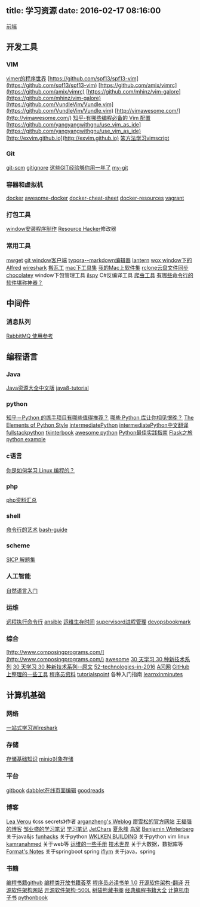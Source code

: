 title: 学习资源
date: 2016-02-17 08:16:00
---

[前端](front)

## 开发工具
### VIM
[vimer的程序世界](http://www.vimer.cn/)
[https://github.com/spf13/spf13-vim](https://github.com/spf13/spf13-vim)
[https://github.com/amix/vimrc](https://github.com/amix/vimrc)
[https://github.com/mhinz/vim-galore](https://github.com/mhinz/vim-galore)
[https://github.com/VundleVim/Vundle.vim](https://github.com/VundleVim/Vundle.vim)
[http://vimawesome.com/](http://vimawesome.com/)
[知乎-有哪些编程必备的 Vim 配置](https://www.zhihu.com/question/19989337)
[https://github.com/yangyangwithgnu/use_vim_as_ide](https://github.com/yangyangwithgnu/use_vim_as_ide)
[http://exvim.github.io](http://exvim.github.io)
[笨方法学习vimscript](http://learnvimscriptthehardway.onefloweroneworld.com)

### Git
[git-scm](https://git-scm.com/book/zh/v2)
[gitignore](https://www.gitignore.io/)
[这些GIT经验够你用一年了](https://zhuanlan.zhihu.com/p/22666153)
[my-git](https://github.com/xirong/my-git)

### 容器和虚拟机
[docker](https://www.docker.com/)
[awesome-docker](https://veggiemonk.github.io/awesome-docker/)
[docker-cheat-sheet](https://github.com/wsargent/docker-cheat-sheet)
[docker-resources](https://github.com/hangyan/docker-resources/blob/master/README_zh.md)
[vagrant](https://www.vagrantup.com/)

### 打包工具
[window安装程序制作](http://www.jrsoftware.org/isinfo.php)
[Resource Hacker](http://angusj.com/resourcehacker/)修改器

### 常用工具
[mwget](https://www.ttlsa.com/tools/mwget-get-file/)
[git window客户端](https://git-for-windows.github.io/)
[typora--markdown编辑器](http://www.typora.io/)
[lantern](https://github.com/getlantern/lantern)
[wox window下的Alfred](https://github.com/Wox-launcher/Wox)
[wireshark](https://www.wireshark.org/download.html)
[搬瓦工](https://bandwagonhost.com/)
[mac下工具集](https://github.com/jaywcjlove/awesome-mac)
[我的Mac上软件集](mac_soft)
[rclone云盘文件同步](https://github.com/ncw/rclone)
[chocolatey](https://chocolatey.org/install) window下包管理工具
[ilspy](http://ilspy.net/) C#反编译工具
[爬虫工具](爬虫工具)
[有哪些命令行的软件堪称神器？](https://www.zhihu.com/question/59227720)

## 中间件
### 消息队列
[RabbitMQ 使用参考](https://www.zouyesheng.com/rabbitmq.html)

## 编程语言
### Java
[Java资源大全中文版](https://github.com/jobbole/awesome-java-cn)
[java8-tutorial](https://github.com/winterbe/java8-tutorial)

### python
[知乎－Python 的练手项目有哪些值得推荐？](https://www.zhihu.com/question/29372574?utm_campaign=official_account&utm_source=weibo&utm_medium=zhihu&utm_content=question)
[哪些 Python 库让你相见恨晚？](https://www.zhihu.com/question/24590883)
[The Elements of Python Style](https://github.com/amontalenti/elements-of-python-style)
[intermediatePython](https://github.com/yasoob/intermediatePython)
[intermediatePython中文翻译](https://github.com/eastlakeside/interpy-zh)
[fullstackpython](https://www.fullstackpython.com/)
[tkinterbook](http://effbot.org/tkinterbook/)
[awesome python](https://awesome-python.com/)
[Python最佳实践指南](https://pythonguidecn.readthedocs.io/zh/latest/)
[Flask之旅](http://spacewander.github.io/explore-flask-zh/index.html)
[python example](http://www.programcreek.com/python/)

### c语言
[你是如何学习 Linux 编程的？](https://www.zhihu.com/question/20730157)

### php
[php资料汇总](https://wangdongyang.github.io/2015/07/24/PHP%E5%AD%A6%E4%B9%A0%E8%B5%84%E6%BA%90/)

### shell
[命令行的艺术](https://github.com/jlevy/the-art-of-command-line/blob/master/README-zh.md)
[bash-guide](https://github.com/Idnan/bash-guide)

### scheme
[SICP 解题集](http://sicp.readthedocs.io/en/latest/)

### 人工智能
[自然语言入门](https://github.com/JustFollowUs/Natural-Language-Processing)

### 运维
[远程执行命令行](http://www.fabfile.org/)
[ansible](https://www.ansible.com/)
[运维生存时间](http://www.ttlsa.com/)
[supervisord进程管理](http://supervisord.org/)
[devopsbookmark](http://www.devopsbookmarks.com/)

### 综合
[http://www.composingprograms.com/](http://www.composingprograms.com/)
[awesome](https://github.com/sindresorhus/awesome)
[30 天学习 30 种新技术系列](http://www.jianshu.com/p/96b45ee9139f)
[30 天学习 30 种新技术系列--原文](https://blog.openshift.com/learnin-30-technologies-in-30-days-a-developer-challenge/) [52-technologies-in-2016](https://github.com/shekhargulati/52-technologies-in-2016) 
[A闪网](http://www.ashan.org/)
[GitHub上整理的一些工具](https://segmentfault.com/q/1010000002404545)
[程序员资料](https://github.com/stanzhai/be-a-professional-programmer)
[tutorialspoint](https://www.tutorialspoint.com/) 各种入门指南
[learnxinminutes](https://learnxinyminutes.com/)

## 计算机基础 
### 网络 
[一站式学习Wireshark](https://community.emc.com/thread/194901?start=0&tstart=0)

### 存储
[存储基础知识](https://community.emc.com/thread/176852)
[minio对象存储](https://minio.io/)

### 平台
[gitbook](https://www.gitbook.com)
[dabblet在线页面编辑](http://dabblet.com/)
[goodreads](https://www.goodreads.com/)

### 博客
[Lea Verou](http://lea.verou.me/) 《css secrets》作者
[arganzheng's Weblog](http://blog.arganzheng.me/)
[廖雪松的官方网站](http://www.liaoxuefeng.com/)
[王福强的博客](http://afoo.me/)
[邹业盛的学习笔记](https://www.zouyesheng.com/)
[学习笔记](https://github.com/GeniusVJR/LearningNotes)
[JetChars](http://bdt.cwj.tw/build/html/index.html)
[夏永峰](http://blog.xiayf.cn/)
[鸟窝](http://colobu.com/)
[Benjamin Winterberg](http://winterbe.com/) 关于java&js
[funhacks](https://funhacks.net/) 关于python
[WKLKEN BUILDING](http://www.wklken.me/) 关于python vim linux
[kamranahmed](http://kamranahmed.info/) 关于web等
[运维的一些手册](http://www.jinbuguo.com/)
[技术世界](http://www.jasongj.com/) 关于大数据，数据库等
[Format's Notes](http://fangjian0423.github.io/) 关于springboot spring
[iflym](https://www.iflym.com/) 关于java，spring
### 书籍
[编程书籍github](https://github.com/vhf/free-programming-books)
[编程类开放书籍荟萃](http://www.linuxstory.org/free-chinese-programming-books/)
[程序员必读书单 1.0](http://lucida.me/blog/developer-reading-list/)
[开源软件架构-翻译](http://www.ituring.com.cn/book/1143)
[开源软件架构网站](http://aosabook.org/en/index.html)
[开源软件架构-500L](http://aosabook.org/en/500L/)
[树袋熊藏书阁](http://book.hanzheng.info/)
[经典编程书籍大全](https://github.com/jobbole/awesome-programming-books)
[计算机电子书](http://it-ebooks.flygon.net/)
[pythonbook](http://pythonbooks.org/)
